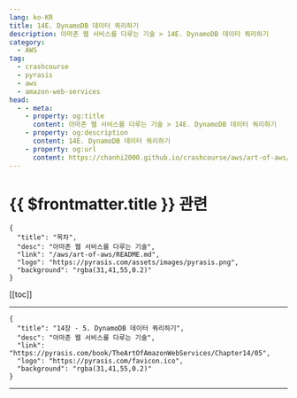 ```yaml
---
lang: ko-KR
title: 14E. DynamoDB 데이터 쿼리하기
description: 아마존 웹 서비스를 다루는 기술 > 14E. DynamoDB 데이터 쿼리하기
category:
  - AWS
tag: 
  - crashcourse
  - pyrasis
  - aws 
  - amazon-web-services
head:
  - - meta:
    - property: og:title
      content: 아마존 웹 서비스를 다루는 기술 > 14E. DynamoDB 데이터 쿼리하기
    - property: og:description
      content: 14E. DynamoDB 데이터 쿼리하기
    - property: og:url
      content: https://chanhi2000.github.io/crashcourse/aws/art-of-aws/14E.html
---
```


# {{ $frontmatter.title }} 관련

```component VPCard
{
  "title": "목차",
  "desc": "아마존 웹 서비스를 다루는 기술",
  "link": "/aws/art-of-aws/README.md",
  "logo": "https://pyrasis.com/assets/images/pyrasis.png",
  "background": "rgba(31,41,55,0.2)"
}
```

[[toc]]

---

```component VPCard
{
  "title": "14장 - 5. DynamoDB 데이터 쿼리하기",
  "desc": "아마존 웹 서비스를 다루는 기술",
  "link": "https://pyrasis.com/book/TheArtOfAmazonWebServices/Chapter14/05",
  "logo": "https://pyrasis.com/favicon.ico",
  "background": "rgba(31,41,55,0.2)"
}
```

---

<TagLinks />